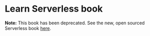 # Learn Serverless book

**Note:** This book has been deprecated. See the new, open sourced Serverless book [here](https://github.com/pmuens/serverless-book).
